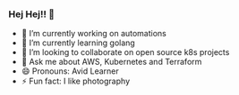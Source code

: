 ### Hej Hej!! 👋
- 🔭 I’m currently working on automations
- 🌱 I’m currently learning golang
- 👯 I’m looking to collaborate on open source k8s projects
- 💬 Ask me about AWS, Kubernetes and Terraform
- 😄 Pronouns: Avid Learner
- ⚡ Fun fact: I like photography
<!--
**mukulgit123/mukulgit123** is a ✨ _special_ ✨ repository because its `README.md` (this file) appears on your GitHub profile.

Here are some ideas to get you started:

 🔭 I’m currently working on automations
 🌱 I’m currently learning golang
 👯 I’m looking to collaborate on open source k8s projects
- 💬 Ask me about AWS, Kubernetes and TerraforM
- 📫 How to reach me: ...
- 😄 Pronouns: Avid Learner
- ⚡ Fun fact: I like photography
-->
